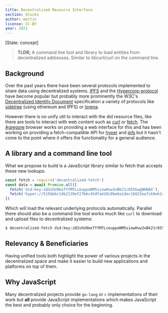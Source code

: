 ```yaml
---
title: Decentralized Resource Interface
section: blocks
author: martin
license: CC-BY
year: 2021
---
```


[State: concept]

> **TLDR;** A command line tool and library to load entities from decentralized addresses.
> Similar to libcurl/curl on the command line.

## Background

Over the past years there have been several protocols implemented to share data using decentralized systems.
[IPFS][ipfs] and the [Hypercore-protocol][hyp] have become popular but probably more prominently the W3C's
[Decentralized Identity Document][did] specification a variety of protocols like [sidetree][sidetree] (using
ethereum and IPFS) or [lorena][lorena].

However there is no unify util to interact with the did resource files, like there are tools to interact with
web content such as [curl][curl] or [fetch][fetch]. The [Agregore][A] browser works on providing a web interface
for this and has been working on providing a fetch-compatible API for [hyper][hyfe] and [ipfs][ipfsfe] but it
hasn't come to the point where it offers the functionality for a general audience.

[ipfs]: https://ipfs.io/#why
[hyp]: https://hypercore-protocol.org
[did]: https://w3c.github.io/did-core/
[sidetree]: https://github.com/transmute-industries/sidetree.js
[lorena]: https://www.npmjs.com/package/@lorena-ssi/did-resolver
[fetch]: https://developer.mozilla.org/en-US/docs/Web/API/Fetch_API
[curl]: https://curl.se/
[A]: https://github.com/AgregoreWeb/agregore-browser
[hyfe]: https://github.com/RangerMauve/hypercore-fetch
[ipfsfe]: https://github.com/RangerMauve/js-ipfs-fetch

## A library and a command line tool

What we propose to build is a JavaScript library similar to fetch that accepts these new lookups:

```javascript
const fetch = require('decentralized-fetch')
const data = await Promise.all([
  fetch('did:key:zQ3shU9mxTYfMTLceuppoNM5siowHvw3xBk21r855kwgNHNAX'),
  fetch('hyper://515bbbc1db2139ef27b6c45dfa418c8be6a1dec16823ea7cb9e61af8d060049e/file.txt')
])
```

Which will load the relevant underlying protocols automatically. Parallel there should also be 
a command line tool works much like `curl` to download and upload files to decentralized systems:

```sh
$ decentralized-fetch did:key:zQ3shU9mxTYfMTLceuppoNM5siowHvw3xBk21r855kwgNHNAX
```

## Relevancy & Beneficiaries

Having unified tools both highlight the power of various projects in the decentralized space and
make it easier to build new applications and platforms on top of them.

## Why JavaScript

Many decentralized projects provide `go-lang` or `c` implementations of their work but **all** provide
JavaScript implementations which makes JavaScript the best and probably only choice for the beginning.
